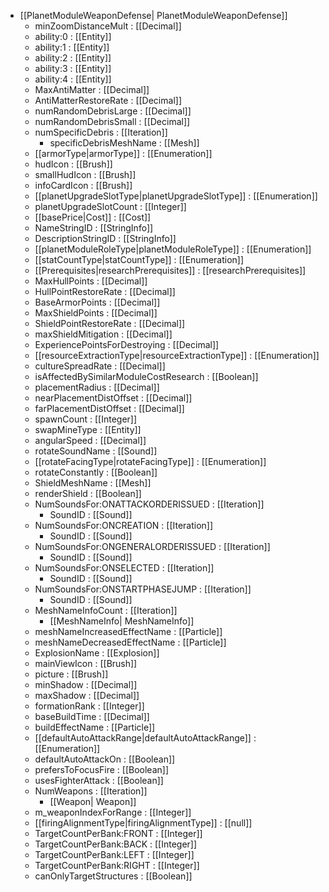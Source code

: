  * [[PlanetModuleWeaponDefense| PlanetModuleWeaponDefense]]
   * minZoomDistanceMult : [[Decimal]]
   * ability:0 : [[Entity]]
   * ability:1 : [[Entity]]
   * ability:2 : [[Entity]]
   * ability:3 : [[Entity]]
   * ability:4 : [[Entity]]
   * MaxAntiMatter : [[Decimal]]
   * AntiMatterRestoreRate : [[Decimal]]
   * numRandomDebrisLarge : [[Decimal]]
   * numRandomDebrisSmall : [[Decimal]]
   * numSpecificDebris : [[Iteration]]
     * specificDebrisMeshName : [[Mesh]]
   * [[armorType|armorType]] : [[Enumeration]]
   * hudIcon : [[Brush]]
   * smallHudIcon : [[Brush]]
   * infoCardIcon : [[Brush]]
   * [[planetUpgradeSlotType|planetUpgradeSlotType]] : [[Enumeration]]
   * planetUpgradeSlotCount : [[Integer]]
   * [[basePrice|Cost]] : [[Cost]]
   * NameStringID : [[StringInfo]]
   * DescriptionStringID : [[StringInfo]]
   * [[planetModuleRoleType|planetModuleRoleType]] : [[Enumeration]]
   * [[statCountType|statCountType]] : [[Enumeration]]
   * [[Prerequisites|researchPrerequisites]] : [[researchPrerequisites]]
   * MaxHullPoints : [[Decimal]]
   * HullPointRestoreRate : [[Decimal]]
   * BaseArmorPoints : [[Decimal]]
   * MaxShieldPoints : [[Decimal]]
   * ShieldPointRestoreRate : [[Decimal]]
   * maxShieldMitigation : [[Decimal]]
   * ExperiencePointsForDestroying : [[Decimal]]
   * [[resourceExtractionType|resourceExtractionType]] : [[Enumeration]]
   * cultureSpreadRate : [[Decimal]]
   * isAffectedBySimilarModuleCostResearch : [[Boolean]]
   * placementRadius : [[Decimal]]
   * nearPlacementDistOffset : [[Decimal]]
   * farPlacementDistOffset : [[Decimal]]
   * spawnCount : [[Integer]]
   * swapMineType : [[Entity]]
   * angularSpeed : [[Decimal]]
   * rotateSoundName : [[Sound]]
   * [[rotateFacingType|rotateFacingType]] : [[Enumeration]]
   * rotateConstantly : [[Boolean]]
   * ShieldMeshName : [[Mesh]]
   * renderShield : [[Boolean]]
   * NumSoundsFor:ONATTACKORDERISSUED : [[Iteration]]
     * SoundID : [[Sound]]
   * NumSoundsFor:ONCREATION : [[Iteration]]
     * SoundID : [[Sound]]
   * NumSoundsFor:ONGENERALORDERISSUED : [[Iteration]]
     * SoundID : [[Sound]]
   * NumSoundsFor:ONSELECTED : [[Iteration]]
     * SoundID : [[Sound]]
   * NumSoundsFor:ONSTARTPHASEJUMP : [[Iteration]]
     * SoundID : [[Sound]]
   * MeshNameInfoCount : [[Iteration]]
     * [[MeshNameInfo| MeshNameInfo]]
   * meshNameIncreasedEffectName : [[Particle]]
   * meshNameDecreasedEffectName : [[Particle]]
   * ExplosionName : [[Explosion]]
   * mainViewIcon : [[Brush]]
   * picture : [[Brush]]
   * minShadow : [[Decimal]]
   * maxShadow : [[Decimal]]
   * formationRank : [[Integer]]
   * baseBuildTime : [[Decimal]]
   * buildEffectName : [[Particle]]
   * [[defaultAutoAttackRange|defaultAutoAttackRange]] : [[Enumeration]]
   * defaultAutoAttackOn : [[Boolean]]
   * prefersToFocusFire : [[Boolean]]
   * usesFighterAttack : [[Boolean]]
   * NumWeapons : [[Iteration]]
     * [[Weapon| Weapon]]
   * m_weaponIndexForRange : [[Integer]]
   * [[firingAlignmentType|firingAlignmentType]] : [[null]]
   * TargetCountPerBank:FRONT : [[Integer]]
   * TargetCountPerBank:BACK : [[Integer]]
   * TargetCountPerBank:LEFT : [[Integer]]
   * TargetCountPerBank:RIGHT : [[Integer]]
   * canOnlyTargetStructures : [[Boolean]]

